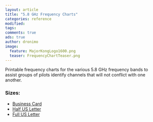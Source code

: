 ```yaml
---
layout: article
title: "5.8 GHz Frequency Charts"
categories: reference
modified:
tags:
comments: true
ads: true
author: dronimo
image:
  feature: MajorKongLogo1600.png
  teaser: FrequencyChartTeaser.png
---
```


Printable frequency charts for the various 5.8 GHz frequency bands to assist groups of pilots identify channels that will not conflict with one another.

### Sizes:

* [Business Card]({{site.url}}/files/frequency-charts/frequency-chart_business-card.pdf)
* [Half US Letter]({{site.url}}/files/frequency-charts/frequency-chart_us-letter_half.pdf)
* [Full US Letter]({{site.url}}/files/frequency-charts/frequency-chart_us-letter_full.pdf)